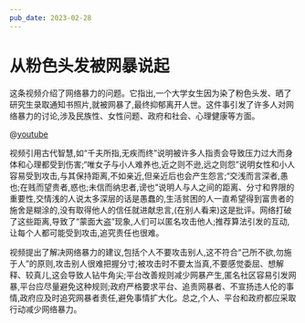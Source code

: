 ```yaml
---
pub_date: 2023-02-28
---
```

# 从粉色头发被网暴说起

这条视频介绍了网络暴力的问题。它指出,一个大学女生因为染了粉色头发、晒了研究生录取通知书照片,就被网暴了,最终抑郁离开人世。这件事引发了许多人对网络暴力的讨论,涉及民族性、女性问题、政府和社会、心理健康等方面。


@[youtube](https://www.youtube.com/watch?v=lkJA-ULHbRM)

视频引用古代智慧,如“千夫所指,无疾而终”说明被许多人指责会导致压力过大而身体和心理都受到伤害;“唯女子与小人难养也,近之则不逊,远之则怨”说明女性和小人容易受到攻击,与其保持距离,不如亲近,但亲近后也会产生怨言;“交浅而言深者,愚也;在贱而望贵者,惑也;未信而纳忠者,谤也”说明人与人之间的距离、分寸和界限的重要性,交情浅的人说太多深层的话是愚蠢的,生活贫困的人一直希望得到富贵者的施舍是糊涂的,没有取得他人的信任就进献忠言,(在别人看来)这是批评。网络打破了这些距离,导致了“蒙面大盗”现象,人们可以匿名攻击他人;推荐算法引发的互动,让每个人都可能受到攻击,追究责任也很难。

视频提出了解决网络暴力的建议,包括个人不要攻击别人,这不符合“己所不欲,勿施于人”的原则,攻击别人很难把握分寸;被攻击时不要太当真,不要感觉委屈、想解释、较真儿,这会导致人钻牛角尖;平台改善规则减少网暴产生,匿名社区容易引发网暴,平台应尽量避免这种规则;政府严格要求平台、追责网暴者、不宣扬违人伦的事情,政府应及时追究网暴者责任,避免事情扩大化。总之,个人、平台和政府都应采取行动减少网络暴力。